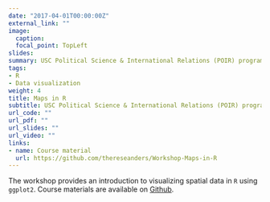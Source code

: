 ```yaml
---
date: "2017-04-01T00:00:00Z"
external_link: ""
image:
  caption: 
  focal_point: TopLeft
slides: 
summary: USC Political Science & International Relations (POIR) program
tags:
- R
- Data visualization
weight: 4
title: Maps in R
subtitle: USC Political Science & International Relations (POIR) program
url_code: ""
url_pdf: ""
url_slides: ""
url_video: ""
links:
- name: Course material
  url: https://github.com/thereseanders/Workshop-Maps-in-R
---
```


The workshop provides an introduction to visualizing spatial data in `R` using `ggplot2`. Course materials are available on [Github](https://github.com/thereseanders/Workshop-Maps-in-R).